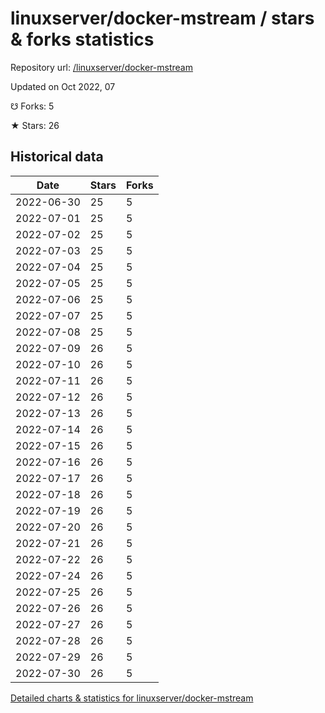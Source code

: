 # linuxserver/docker-mstream / stars & forks statistics

Repository url: [/linuxserver/docker-mstream](https://github.com/linuxserver/docker-mstream)

Updated on Oct 2022, 07

☋ Forks: 5

★ Stars: 26

## Historical data
| Date | Stars | Forks |
|------|-------|-------|
| 2022-06-30 | 25 | 5 | 
| 2022-07-01 | 25 | 5 | 
| 2022-07-02 | 25 | 5 | 
| 2022-07-03 | 25 | 5 | 
| 2022-07-04 | 25 | 5 | 
| 2022-07-05 | 25 | 5 | 
| 2022-07-06 | 25 | 5 | 
| 2022-07-07 | 25 | 5 | 
| 2022-07-08 | 25 | 5 | 
| 2022-07-09 | 26 | 5 | 
| 2022-07-10 | 26 | 5 | 
| 2022-07-11 | 26 | 5 | 
| 2022-07-12 | 26 | 5 | 
| 2022-07-13 | 26 | 5 | 
| 2022-07-14 | 26 | 5 | 
| 2022-07-15 | 26 | 5 | 
| 2022-07-16 | 26 | 5 | 
| 2022-07-17 | 26 | 5 | 
| 2022-07-18 | 26 | 5 | 
| 2022-07-19 | 26 | 5 | 
| 2022-07-20 | 26 | 5 | 
| 2022-07-21 | 26 | 5 | 
| 2022-07-22 | 26 | 5 | 
| 2022-07-24 | 26 | 5 | 
| 2022-07-25 | 26 | 5 | 
| 2022-07-26 | 26 | 5 | 
| 2022-07-27 | 26 | 5 | 
| 2022-07-28 | 26 | 5 | 
| 2022-07-29 | 26 | 5 | 
| 2022-07-30 | 26 | 5 | 


[Detailed charts & statistics for linuxserver/docker-mstream](https://reviewgithub.com/rep/linuxserver/docker-mstream)
